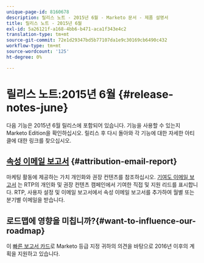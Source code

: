 ```yaml
---
unique-page-id: 8160678
description: 릴리스 노트 - 2015년 6월 - Marketo 문서 - 제품 설명서
title: 릴리스 노트 - 2015년 6월
exl-id: 5a26121f-a168-4bb6-b471-aca1f343e4c2
translation-type: tm+mt
source-git-commit: 72e1d29347bd5b77107da1e9c30169cb6490c432
workflow-type: tm+mt
source-wordcount: '125'
ht-degree: 0%

---
```


# 릴리스 노트:2015년 6월 {#release-notes-june}

다음 기능은 2015년 6월 릴리스에 포함되어 있습니다. 기능을 사용할 수 있는지 Marketo Edition을 확인하십시오. 릴리스 후 다시 돌아와 각 기능에 대한 자세한 아티클에 대한 링크를 찾으십시오.

## [속성 이메일 보고서](/help/marketo/product-docs/web-personalization/reporting-for-web-personalization/email-reports.md) {#attribution-email-report}

마케팅 활동에 제공하는 가치 개인화와 권장 컨텐츠를 참조하십시오. [기여도 이메일 보고서](/help/marketo/product-docs/web-personalization/reporting-for-web-personalization/email-reports.md) 는 RTP의 개인화 및 권장 컨텐츠 캠페인에서 기여한 직접 및 지원 리드를 표시합니다. RTP, 사용자 설정 및 이메일 보고서에서 속성 이메일 보고서를 추가하여 월별 또는 분기별 이메일을 받습니다.

## 로드맵에 영향을 미칩니까?{#want-to-influence-our-roadmap}

이 [빠른 보고서 카드](https://www.surveymonkey.com/s/VG9YCT5)로 Marketo 등급 지정 귀하의 의견을 바탕으로 2016년 이후의 계획을 지원하고 있습니다.
